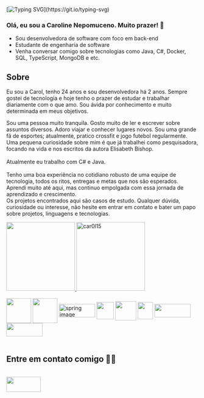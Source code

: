 
[![Typing SVG](https://readme-typing-svg.demolab.com?font=Fira+Code&weight=500&size=26&pause=1000&color=C0FF25&random=false&width=435&separator=%3C&lines=System.out.println(%22Ol%C3%A1%2C%3Ceu+sou+a+carol+%F0%9F%98%8A%22);)](https://git.io/typing-svg)


### Olá, eu sou a Caroline Nepomuceno. Muito prazer! 👋

-  Sou desenvolvedora de software com foco em back-end
-  Estudante de engenharia de software
  - Venha conversar comigo sobre tecnologias como Java, C#, Docker, SQL, TypeScript, MongoDB e etc.


## Sobre 
Eu sou a Carol, tenho 24 anos e sou desenvolvedora há 2 anos. Sempre gostei de tecnologia e hoje tenho o prazer de estudar e trabalhar diariamente com o que amo. Sou ávida por conhecimento e muito determinada em meus objetivos.

Sou uma pessoa muito tranquila. Gosto muito de ler e escrever sobre assuntos diversos. Adoro viajar e conhecer lugares novos. Sou uma grande fã de esportes; atualmente, pratico crossfit e jogo futebol regularmente.
<br>
Uma pequena curiosidade sobre mim é que já trabalhei como pesquisadora, focando na vida e nos escritos da autora Elisabeth Bishop.
<br>
<br>
Atualmente eu trabalho com C# e Java. 
<br>
<br>
Tenho uma boa experiência no cotidiano robusto de uma equipe de tecnologia, todos os ritos, entregas e metas que nos são esperados. Aprendi muito até aqui, mas continuo empolgada com essa jornada de aprendizado e crescimento.
<br>
Os projetos encontrados aqui são casos de estudo. Qualquer dúvida, curiosidade ou interesse, não hesite em entrar em contato e bater um papo sobre projetos, linguagens e tecnologias.

<p> </p>

<div>
  <a href="https://github.com/car0l15">
<!-- <img height="180em" src="https://github-readme-stats.vercel.app/api?username=car0l15&count_private=true&theme=dracula&include_all_commits=true" /> -->
   <img height="180em" src="https://github-readme-stats.vercel.app/api/top-langs/?username=car0l15&layout=compact&theme=dracula"/>
  <img height="180em" src="https://github-readme-streak-stats.herokuapp.com?user=car0l15&theme=dracula" alt="car0l15" />

  </a>
</div>
  
  <div style="display: inline_block"><br>
    <img  align="center" height=65 width=65 src="https://user-images.githubusercontent.com/25181517/117201156-9a724800-adec-11eb-9a9d-3cd0f67da4bc.png"/>
    <img  align="center" height=65 width=65 src="https://user-images.githubusercontent.com/25181517/117207242-07d5a700-adf4-11eb-975e-be04e62b984b.png"/>
    <img  align="center" height=35 width=95 src="https://camo.githubusercontent.com/9ba3764ef459d32f3bd67307cdecb3dfb9970133c87eed873a5f8ac0a98e8f00/68747470733a2f2f696d672e736869656c64732e696f2f62616467652f2d537072696e672d3644423333463f7374796c653d666c61742d737175617265266c6f676f3d737072696e67266c6f676f436f6c6f723d7768697465 " alt="spring image"/>
    <img  align="center" height=45 width=45 src="https://user-images.githubusercontent.com/25181517/121405384-444d7300-c95d-11eb-959f-913020d3bf90.png"/>
    <img align="center" height="50" width="55" src="https://cdn.jsdelivr.net/gh/devicons/devicon/icons/docker/docker-original-wordmark.svg" />
    <img  align="center" height="45" width="40" src="https://cdn.jsdelivr.net/gh/devicons/devicon/icons/react/react-original-wordmark.svg" />
    <img align=center height="35" width="95" src="https://img.shields.io/badge/Node.js-339933?style=for-the-badge&logo=nodedotjs&logoColor=white"/>
    <img align=center height="35" width="95" src="https://img.shields.io/badge/TypeScript-007ACC?style=for-the-badge&logo=typescript&logoColor=white" />
    
   
    
    
</div>
  
 <br>
  
  ## Entre em contato comigo 🙂🔥
  <div style="display: inline_block"> <br>
    <a href="https://www.linkedin.com/in/caroline-nepomuceno/" target="_blank">
   <img  align="center" height="40" width="90" src="https://img.shields.io/badge/LinkedIn-0077B5?style=for-the-badge&logo=linkedin&logoColor=white"/>
   </a>
  </div>
